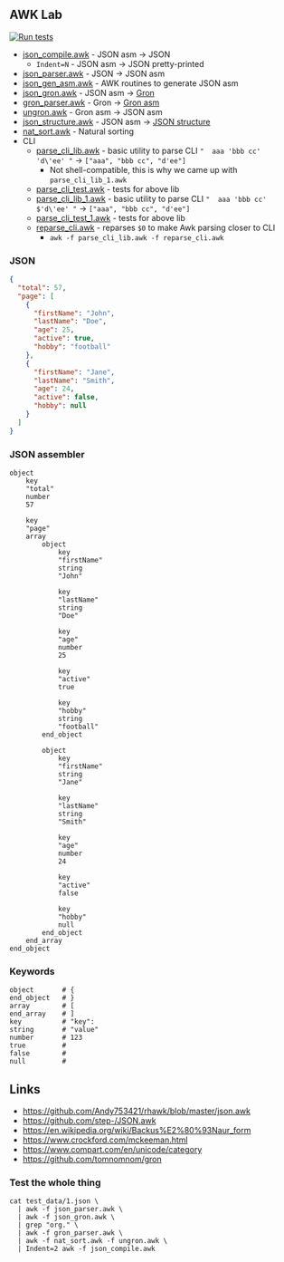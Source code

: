 ## AWK Lab

[![Run tests](https://github.com/xonixx/awk_lab/actions/workflows/run-tests.yml/badge.svg)](https://github.com/xonixx/awk_lab/actions/workflows/run-tests.yml)

- [json_compile.awk](json_compile.awk) - JSON asm → JSON
    - `Indent=N` - JSON asm → JSON pretty-printed
- [json_parser.awk](json_parser.awk) - JSON → JSON asm
- [json_gen_asm.awk](json_gen_asm.awk) - AWK routines to generate JSON asm
- [json_gron.awk](json_gron.awk) - JSON asm → [Gron](gron_asm.md)
- [gron_parser.awk](gron_parser.awk) - Gron → [Gron asm](gron_asm.md#gron-asm)
- [ungron.awk](ungron.awk) - Gron asm → JSON asm 
- [json_structure.awk](json_structure.awk) - JSON asm → [JSON structure](https://news.ycombinator.com/item?id=25009263)
- [nat_sort.awk](nat_sort.awk) - Natural sorting
- CLI
  - [parse_cli_lib.awk](parse_cli_lib.awk) - basic utility to parse CLI `"  aaa 'bbb cc'  'd\'ee' "` -> `["aaa", "bbb cc", "d'ee"]`
    - Not shell-compatible, this is why we came up with `parse_cli_lib_1.awk` 
  - [parse_cli_test.awk](parse_cli_test.awk) - tests for above lib
  - [parse_cli_lib_1.awk](parse_cli_lib_1.awk) - basic utility to parse CLI `"  aaa 'bbb cc'  $'d\'ee' "` -> `["aaa", "bbb cc", "d'ee"]`
  - [parse_cli_test_1.awk](parse_cli_test_1.awk) - tests for above lib
  - [reparse_cli.awk](reparse_cli.awk) - reparses `$0` to make Awk parsing closer to CLI
    - `awk -f parse_cli_lib.awk -f reparse_cli.awk`
   
### JSON
```json
{
  "total": 57,
  "page": [
    {
      "firstName": "John",
      "lastName": "Doe",
      "age": 25,
      "active": true,
      "hobby": "football"
    },
    {
      "firstName": "Jane",
      "lastName": "Smith",
      "age": 24,
      "active": false,
      "hobby": null
    }
  ]
}
```
        
### JSON assembler
```
object
    key
    "total"
    number
    57

    key
    "page"
    array
        object
            key
            "firstName"
            string
            "John"

            key
            "lastName"
            string
            "Doe"

            key
            "age"
            number
            25

            key
            "active"
            true

            key
            "hobby"
            string
            "football"
        end_object

        object
            key
            "firstName"
            string
            "Jane"

            key
            "lastName"
            string
            "Smith"

            key
            "age"
            number
            24

            key
            "active"
            false

            key
            "hobby"
            null
        end_object
    end_array
end_object
```

### Keywords

```
object       # {
end_object   # }
array        # [
end_array    # ]
key          # "key":
string       # "value"
number       # 123
true         # 
false        # 
null         # 
```

## Links

- https://github.com/Andy753421/rhawk/blob/master/json.awk
- https://github.com/step-/JSON.awk
- https://en.wikipedia.org/wiki/Backus%E2%80%93Naur_form
- https://www.crockford.com/mckeeman.html
- https://www.compart.com/en/unicode/category
- https://github.com/tomnomnom/gron

### Test the whole thing

```shell
cat test_data/1.json \
  | awk -f json_parser.awk \
  | awk -f json_gron.awk \
  | grep "org." \
  | awk -f gron_parser.awk \
  | awk -f nat_sort.awk -f ungron.awk \
  | Indent=2 awk -f json_compile.awk 
```
